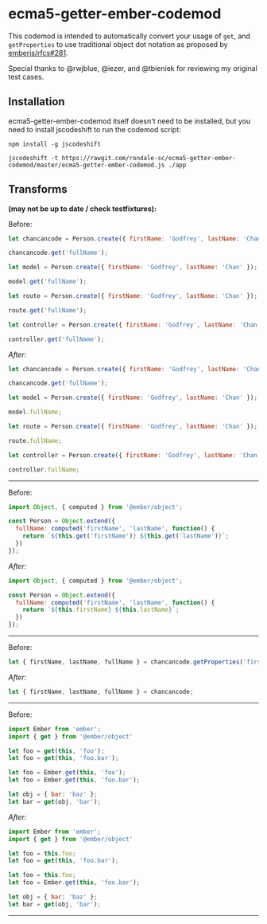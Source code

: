 # ecma5-getter-ember-codemod

This codemod is intended to automatically convert your usage of `get`, and `getProperties` to use traditional object dot notation as proposed by [emberjs/rfcs#281](https://github.com/emberjs/rfcs/blob/master/text/0281-es5-getters.md).


Special thanks to @rwjblue, @iezer, and @tbieniek for reviewing my original test cases.

## Installation

ecma5-getter-ember-codemod itself doesn't need to be installed, but you need to install jscodeshift to run the codemod script:

```
npm install -g jscodeshift
```

`jscodeshift -t https://rawgit.com/rondale-sc/ecma5-getter-ember-codemod/master/ecma5-getter-ember-codemod.js ./app`

## Transforms
**(may not be up to date / check __testfixtures__):**


Before:

```js
let chancancode = Person.create({ firstName: 'Godfrey', lastName: 'Chan' });

chancancode.get('fullName');

let model = Person.create({ firstName: 'Godfrey', lastName: 'Chan' });

model.get('fullName');

let route = Person.create({ firstName: 'Godfrey', lastName: 'Chan' });

route.get('fullName');

let controller = Person.create({ firstName: 'Godfrey', lastName: 'Chan' });

controller.get('fullName');

```

*After:*

```js
let chancancode = Person.create({ firstName: 'Godfrey', lastName: 'Chan' });

chancancode.get('fullName');

let model = Person.create({ firstName: 'Godfrey', lastName: 'Chan' });

model.fullName;

let route = Person.create({ firstName: 'Godfrey', lastName: 'Chan' });

route.fullName;

let controller = Person.create({ firstName: 'Godfrey', lastName: 'Chan' });

controller.fullName;
```

---

Before:

```js
import Object, { computed } from '@ember/object';

const Person = Object.extend({
  fullName: computed('firstName', 'lastName', function() {
    return `${this.get('firstName')} ${this.get('lastName')}`;
  })
});
```

*After:*

```js
import Object, { computed } from '@ember/object';

const Person = Object.extend({
  fullName: computed('firstName', 'lastName', function() {
    return `${this.firstName} ${this.lastName}`;
  })
});
```

---

Before:

```js
let { firstName, lastName, fullName } = chancancode.getProperties('firstName', 'lastName', 'fullName');
```

*After:*

```js
let { firstName, lastName, fullName } = chancancode;
```

---

Before:

```js
import Ember from 'ember';
import { get } from '@ember/object'

let foo = get(this, 'foo');
let foo = get(this, 'foo.bar');

let foo = Ember.get(this, 'foo');
let foo = Ember.get(this, 'foo.bar');

let obj = { bar: 'baz' };
let bar = get(obj, 'bar');
```

*After:*

```js
import Ember from 'ember';
import { get } from '@ember/object'

let foo = this.foo;
let foo = get(this, 'foo.bar');

let foo = this.foo;
let foo = Ember.get(this, 'foo.bar');

let obj = { bar: 'baz' };
let bar = get(obj, 'bar');
```

---
